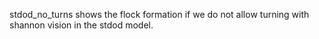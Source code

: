 stdod_no_turns shows the flock formation if we do not allow turning with shannon vision in the stdod model. 
